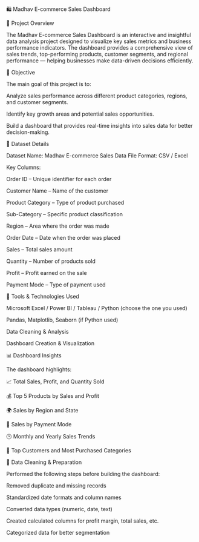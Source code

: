 🛍️ Madhav E-commerce Sales Dashboard

📘 Project Overview

The Madhav E-commerce Sales Dashboard is an interactive and insightful data analysis project designed to visualize key sales metrics and business performance indicators. The dashboard provides a comprehensive view of sales trends, top-performing products, customer segments, and regional performance — helping businesses make data-driven decisions efficiently.

🎯 Objective

The main goal of this project is to:

Analyze sales performance across different product categories, regions, and customer segments.

Identify key growth areas and potential sales opportunities.

Build a dashboard that provides real-time insights into sales data for better decision-making.

📂 Dataset Details

Dataset Name: Madhav E-commerce Sales Data
File Format: CSV / Excel

Key Columns:

Order ID – Unique identifier for each order

Customer Name – Name of the customer

Product Category – Type of product purchased

Sub-Category – Specific product classification

Region – Area where the order was made

Order Date – Date when the order was placed

Sales – Total sales amount

Quantity – Number of products sold

Profit – Profit earned on the sale

Payment Mode – Type of payment used

🧠 Tools & Technologies Used

Microsoft Excel / Power BI / Tableau / Python (choose the one you used)

Pandas, Matplotlib, Seaborn (if Python used)

Data Cleaning & Analysis

Dashboard Creation & Visualization

📊 Dashboard Insights

The dashboard highlights:

📈 Total Sales, Profit, and Quantity Sold

💰 Top 5 Products by Sales and Profit

🌍 Sales by Region and State

🧾 Sales by Payment Mode

🕒 Monthly and Yearly Sales Trends

👥 Top Customers and Most Purchased Categories

🧹 Data Cleaning & Preparation

Performed the following steps before building the dashboard:

Removed duplicate and missing records

Standardized date formats and column names

Converted data types (numeric, date, text)

Created calculated columns for profit margin, total sales, etc.

Categorized data for better segmentation
